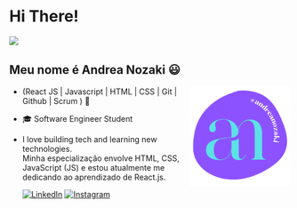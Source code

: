 

<h1>Hi There! </h1>
 <img src="https://media.giphy.com/media/hvRJCLFzcasrR4ia7z/giphy.gif" width="25px">
 <h2>Meu nome é Andrea Nozaki 😃</h2>

<img src="logoandreanozaki.png" min-width="100px" max-width="200px" width="180px" align="right" alt="logo andreanozaki">

<p align="left"> 

- (React JS | Javascript | HTML | CSS | Git | Github | Scrum ) 🚀 </p>

- 🎓 Software Engineer Student

- I love building tech and learning new technologies.</br>
Minha especialização envolve HTML, CSS, JavaScript (JS) e estou atualmente me dedicando ao aprendizado de React.js.

     [![LinkedIn](https://img.shields.io/badge/LinkedIn-Purple?style=for-the-badge&logo=linkedin&logoColor=white)](https://www.linkedin.com/in/andreahcodes/)
        [![Instagram](https://img.shields.io/badge/Instagram-Purple?style=for-the-badge&logo=instagram&logoColor=white)](https://www.instagram.com/andreahcodes/)






